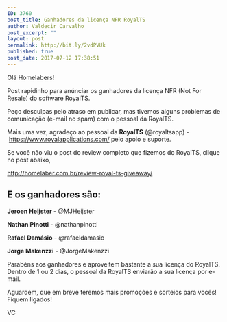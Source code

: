 ```yaml
---
ID: 3760
post_title: Ganhadores da licença NFR RoyalTS
author: Valdecir Carvalho
post_excerpt: ""
layout: post
permalink: http://bit.ly/2vdPVUk
published: true
post_date: 2017-07-12 17:38:51
---
```

Olá Homelabers!

Post rapidinho para anúnciar os ganhadores da licença NFR (Not For Resale) do software RoyalTS.

Peço desculpas pelo atraso em publicar, mas tivemos alguns problemas de comunicação (e-mail no spam) com o pessoal da RoyalTS.

Mais uma vez, agradeço ao pessoal da <strong>RoyalTS</strong> (@royaltsapp) - <a href="https://www.royalapplications.com/" target="_blank" rel="noopener">https://www.royalapplications.com/</a> pelo apoio e suporte.

Se você não viu o post do review completo que fizemos do RoyalTS, clique no post abaixo,

http://homelaber.com.br/review-royal-ts-giveaway/
<h2>E os ganhadores são:</h2>
<strong>Jeroen Heijster</strong> - @MJHeijster

<strong>Nathan Pinotti</strong> - @nathanpinotti

<strong>Rafael Damásio</strong> - @rafaeldamasio

<strong>Jorge Makenzzi</strong> - @JorgeMakenzzi

Parabéns aos ganhadores e aproveitem bastante a sua licença do RoyalTS. Dentro de 1 ou 2 dias, o pessoal da RoyalTS enviarão a sua licença por e-mail.

Aguardem, que em breve teremos mais promoções e sorteios para vocês! Fiquem ligados!

VC
